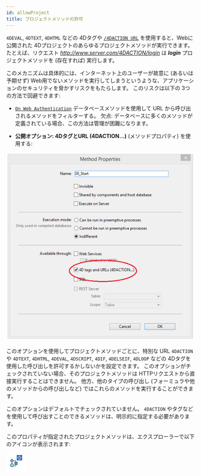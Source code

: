 ```yaml
---
id: allowProject
title: プロジェクトメソッドの許可
---
```


`4DEVAL`, `4DTEXT`, `4DHTML` などの 4Dタグや  [`/4DACTION URL`](httpRequests.md#/4daction) を使用すると、Webに公開された 4Dプロジェクトのあらゆるプロジェクトメソッドが実行できます。 たとえば、リクエスト *http://www.server.com/4DACTION/login* は ***login*** プロジェクトメソッドを (存在すれば) 実行します。

このメカニズムは具体的には、インターネット上のユーザーが故意に (あるいは予期せず) Web用でないメソッドを実行してしまうというような、アプリケーションのセキュリティを脅かすリスクをもたらします。 このリスクは以下の 3つの方法で回避できます:

- [`On Web Authentication`](authentication.md#on-web-authentication) データベースメソッドを使用して URL から呼び出されるメソッドをフィルターする。 欠点: データベースに多くのメソッドが定義されている場合、この方法は管理が困難になります。

- **公開オプション: 4DタグとURL (4DACTION...)** (メソッドプロパティ) を使用する:

![](../assets/en/WebServer/methodProperties.png)

このオプションを使用してプロジェクトメソッドごとに、特別な URL `4DACTION` や `4DTEXT`, `4DHTML`, `4DEVAL`, `4DSCRIPT`, `4DIF`, `4DELSEIF`, `4DLOOP` などの 4Dタグを使用した呼び出しを許可するかしないかを設定できます。 このオプションがチェックされていない場合、そのプロジェクトメソッドは HTTPリクエストから直接実行することはできません。 他方、他のタイプの呼び出し (フォーミュラや他のメソッドからの呼び出しなど) ではこれらのメソッドを実行することができます。

このオプションはデフォルトでチェックされていません。 `4DACTION` やタグなどを使用して呼び出すことのできるメソッドは、明示的に指定する必要があります。

このプロパティが指定されたプロジェクトメソッドは、エクスプローラーで以下のアイコンが表示されます:

![](../assets/en/WebServer/methodIcon.png)
